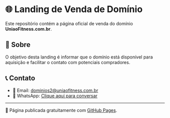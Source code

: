 # 🌐 Landing de Venda de Domínio

Este repositório contém a página oficial de venda do domínio **UniaoFitness.com.br**.

## 📌 Sobre
O objetivo desta landing é informar que o domínio está disponível para aquisição e facilitar o contato com potenciais compradores.

## 📞 Contato
- 📧 Email: [dominios2@uniaofitness.com.br](mailto:dominios2@uniaofitness.com.br)  
- 💬 WhatsApp: [Clique aqui para conversar](https://wa.me/5547996394287)

---
🚀 Página publicada gratuitamente com [GitHub Pages](https://pages.github.com/).